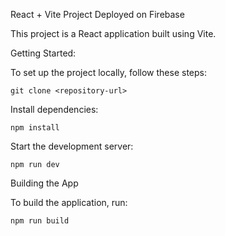 React + Vite Project Deployed on Firebase

This project is a React application built using Vite.

Getting Started:

To set up the project locally, follow these steps:

```Clone the repository:
git clone <repository-url>
```

Install dependencies:

```
npm install
```

Start the development server:
```
npm run dev
```

Building the App

To build the application, run:
```
npm run build
```
